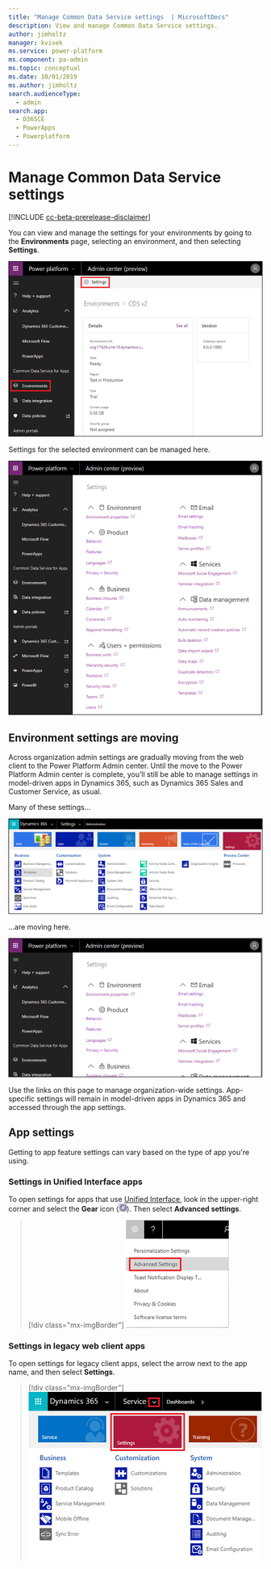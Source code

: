 ```yaml
---
title: "Manage Common Data Service settings  | MicrosoftDocs"
description: View and manage Common Data Service settings.
author: jimholtz
manager: kvivek
ms.service: power-platform
ms.component: pa-admin
ms.topic: conceptual
ms.date: 10/01/2019
ms.author: jimholtz
search.audienceType: 
  - admin
search.app: 
  - D365CE
  - PowerApps
  - Powerplatform
---
```

# Manage Common Data Service settings

[!INCLUDE [cc-beta-prerelease-disclaimer](../includes/cc-beta-prerelease-disclaimer.md)]

You can view and manage the settings for your environments by going to the **Environments** page, selecting an environment, and then selecting **Settings**.

![Environment details](media/environment-details.png "Environment details")

Settings for the selected environment can be managed here.

![Environment settings](media/environment-settings.png)

## Environment settings are moving
Across organization admin settings are gradually moving from the web client to the Power Platform Admin center. Until the move to the Power Platform Admin center is complete, you’ll still be able to manage settings in model-driven apps in Dynamics 365, such as Dynamics 365 Sales and Customer Service, as usual.

Many of these settings...

![Settings](./media/old-settings.png)

...are moving here.

![Environment settings](media/environment-settings-mini.png)

Use the links on this page to manage organization-wide settings. App-specific settings will remain in model-driven apps in Dynamics 365 and accessed through the app settings. 

## App settings 

Getting to app feature settings can vary based on the type of app you're using.

### Settings in Unified Interface apps

To open settings for apps that use [Unified Interface](https://docs.microsoft.com/dynamics365/customer-engagement/admin/about-unified-interface), look in the upper-right corner and select the **Gear** icon (![Gear icon](media/selection-rule-gear-button.png)). Then select **Advanced settings**.

> [!div class="mx-imgBorder"] 
> ![](media/advanced-settings.png "Advanced settings")

### Settings in legacy web client apps

To open settings for legacy client apps, select the arrow next to the app name, and then select **Settings**. 

> [!div class="mx-imgBorder"] 
> ![](media/legacy-settings.png "Legacy settings")


